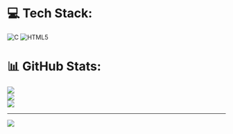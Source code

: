 
# 💻 Tech Stack:
![C](https://img.shields.io/badge/c-%2300599C.svg?style=for-the-badge&logo=c&logoColor=white) ![HTML5](https://img.shields.io/badge/html5-%23E34F26.svg?style=for-the-badge&logo=html5&logoColor=white)
# 📊 GitHub Stats:
![](https://github-readme-stats.vercel.app/api?username=jensimaniya&theme=dark&hide_border=false&include_all_commits=false&count_private=false)<br/>
![](https://github-readme-streak-stats.herokuapp.com/?user=jensimaniya&theme=dark&hide_border=false)<br/>
![](https://github-readme-stats.vercel.app/api/top-langs/?username=jensimaniya&theme=dark&hide_border=false&include_all_commits=false&count_private=false&layout=compact)

---
[![](https://visitcount.itsvg.in/api?id=jensimaniya&icon=0&color=0)](https://visitcount.itsvg.in)

<!-- Proudly created with GPRM ( https://gprm.itsvg.in ) -->
